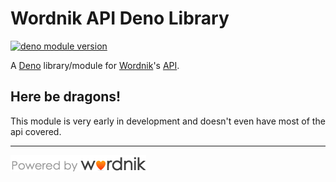 # Wordnik API Deno Library

[![deno module version](https://shield.deno.dev/x/wordnik)](https://deno.land/x/wordnik)

A [Deno](https://deno.land) library/module for [Wordnik](https://wordnik.com)'s [API](https://developer.wordnik.com).

## Here be dragons!

This module is very early in development and doesn't even have most of the api covered.

---

<!-- ## Attributions -->
<!-- ### [Wordnik](https://wordnik.com) -->

[![Powered by Wordnik](/static/assets/poweredbyWorknik.png)](https://wordnik.com)
